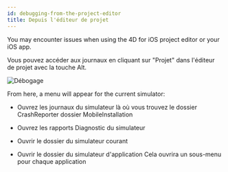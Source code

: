 ```yaml
---
id: debugging-from-the-project-editor
title: Depuis l'éditeur de projet
---
```


You may encounter issues when using the 4D for iOS project editor or your iOS app.

Vous pouvez accéder aux journaux en cliquant sur "Projet" dans l'éditeur de projet avec la touche Alt.

![Débogage](assets/en/debugging/debug-from-4D-for-iOS.png)

From here, a menu will appear for the current simulator:


* Ouvrez les journaux du simulateur là où vous trouvez le dossier CrashReporter dossier MobileInstallation

* Ouvrez les rapports Diagnostic du simulateur


* Ouvrir le dossier du simulateur courant

* Ouvrir le dossier du simulateur d'application Cela ouvrira un sous-menu pour chaque application
